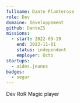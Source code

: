 ```yaml
---
fullname: Dante Planterose
role: Dev
domaine: Développement
github: DanteZ5
missions:
  - start: 2022-09-19
    end: 2022-11-01
    status: independent
    employer: Octo
startups:
  - aides.jeunes
badges:
  - segur
---
```


Dev RoR
Magic player
